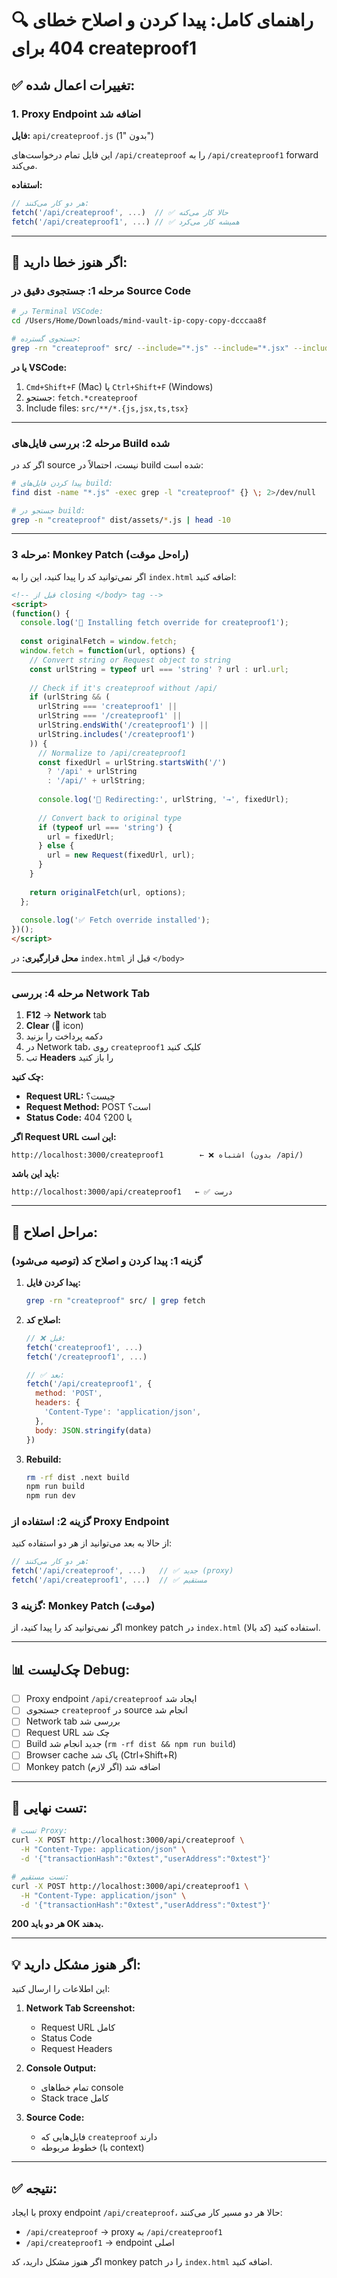 # 🔍 راهنمای کامل: پیدا کردن و اصلاح خطای 404 برای createproof1

## ✅ تغییرات اعمال شده:

### 1. Proxy Endpoint اضافه شد
**فایل:** `api/createproof.js` (بدون "1")

این فایل تمام درخواست‌های `/api/createproof` را به `/api/createproof1` forward می‌کند.

**استفاده:**
```javascript
// هر دو کار می‌کنند:
fetch('/api/createproof', ...)  // ✅ حالا کار می‌کنه
fetch('/api/createproof1', ...) // ✅ همیشه کار می‌کرد
```

---

## 🔎 اگر هنوز خطا دارید:

### مرحله 1: جستجوی دقیق در Source Code

```bash
# در Terminal VSCode:
cd /Users/Home/Downloads/mind-vault-ip-copy-copy-dcccaa8f

# جستجوی گسترده:
grep -rn "createproof" src/ --include="*.js" --include="*.jsx" --include="*.ts" --include="*.tsx" | grep -i fetch
```

**یا در VSCode:**
1. `Cmd+Shift+F` (Mac) یا `Ctrl+Shift+F` (Windows)
2. جستجو: `fetch.*createproof`
3. Include files: `src/**/*.{js,jsx,ts,tsx}`

---

### مرحله 2: بررسی فایل‌های Build شده

اگر کد در source نیست، احتمالاً در build شده است:

```bash
# پیدا کردن فایل‌های build:
find dist -name "*.js" -exec grep -l "createproof" {} \; 2>/dev/null

# جستجو در build:
grep -n "createproof" dist/assets/*.js | head -10
```

---

### مرحله 3: Monkey Patch (راه‌حل موقت)

اگر نمی‌توانید کد را پیدا کنید، این را به `index.html` اضافه کنید:

```html
<!-- قبل از closing </body> tag -->
<script>
(function() {
  console.log('🔧 Installing fetch override for createproof1');
  
  const originalFetch = window.fetch;
  window.fetch = function(url, options) {
    // Convert string or Request object to string
    const urlString = typeof url === 'string' ? url : url.url;
    
    // Check if it's createproof without /api/
    if (urlString && (
      urlString === 'createproof1' ||
      urlString === '/createproof1' ||
      urlString.endsWith('/createproof1') ||
      urlString.includes('/createproof1')
    )) {
      // Normalize to /api/createproof1
      const fixedUrl = urlString.startsWith('/') 
        ? '/api' + urlString 
        : '/api/' + urlString;
      
      console.log('🔄 Redirecting:', urlString, '→', fixedUrl);
      
      // Convert back to original type
      if (typeof url === 'string') {
        url = fixedUrl;
      } else {
        url = new Request(fixedUrl, url);
      }
    }
    
    return originalFetch(url, options);
  };
  
  console.log('✅ Fetch override installed');
})();
</script>
```

**محل قرارگیری:** در `index.html` قبل از `</body>`

---

### مرحله 4: بررسی Network Tab

1. **F12** → **Network** tab
2. **Clear** (🚫 icon)
3. دکمه پرداخت را بزنید
4. در Network tab، روی `createproof1` کلیک کنید
5. تب **Headers** را باز کنید

**چک کنید:**
- **Request URL:** چیست؟
- **Request Method:** POST است؟
- **Status Code:** 404 یا 200؟

**اگر Request URL این است:**
```
http://localhost:3000/createproof1        ← ❌ اشتباه (بدون /api/)
```

**باید این باشد:**
```
http://localhost:3000/api/createproof1   ← ✅ درست
```

---

## 🔧 مراحل اصلاح:

### گزینه 1: پیدا کردن و اصلاح کد (توصیه می‌شود)

1. **پیدا کردن فایل:**
   ```bash
   grep -rn "createproof" src/ | grep fetch
   ```

2. **اصلاح کد:**
   ```javascript
   // ❌ قبل:
   fetch('createproof1', ...)
   fetch('/createproof1', ...)
   
   // ✅ بعد:
   fetch('/api/createproof1', {
     method: 'POST',
     headers: {
       'Content-Type': 'application/json',
     },
     body: JSON.stringify(data)
   })
   ```

3. **Rebuild:**
   ```bash
   rm -rf dist .next build
   npm run build
   npm run dev
   ```

### گزینه 2: استفاده از Proxy Endpoint

از حالا به بعد می‌توانید از هر دو استفاده کنید:

```javascript
// هر دو کار می‌کنند:
fetch('/api/createproof', ...)   // ✅ جدید (proxy)
fetch('/api/createproof1', ...)  // ✅ مستقیم
```

### گزینه 3: Monkey Patch (موقت)

اگر نمی‌توانید کد را پیدا کنید، از monkey patch در `index.html` استفاده کنید (کد بالا).

---

## 📊 چک‌لیست Debug:

- [ ] Proxy endpoint `/api/createproof` ایجاد شد
- [ ] جستجوی `createproof` در source انجام شد
- [ ] Network tab بررسی شد
- [ ] Request URL چک شد
- [ ] Build جدید انجام شد (`rm -rf dist && npm run build`)
- [ ] Browser cache پاک شد (Ctrl+Shift+R)
- [ ] Monkey patch اضافه شد (اگر لازم)

---

## 🎯 تست نهایی:

```bash
# تست Proxy:
curl -X POST http://localhost:3000/api/createproof \
  -H "Content-Type: application/json" \
  -d '{"transactionHash":"0xtest","userAddress":"0xtest"}'

# تست مستقیم:
curl -X POST http://localhost:3000/api/createproof1 \
  -H "Content-Type: application/json" \
  -d '{"transactionHash":"0xtest","userAddress":"0xtest"}'
```

**هر دو باید 200 OK بدهند.**

---

## 💡 اگر هنوز مشکل دارید:

این اطلاعات را ارسال کنید:

1. **Network Tab Screenshot:**
   - Request URL کامل
   - Status Code
   - Request Headers

2. **Console Output:**
   - تمام خطاهای console
   - Stack trace کامل

3. **Source Code:**
   - فایل‌هایی که `createproof` دارند
   - خطوط مربوطه (با context)

---

## ✅ نتیجه:

با ایجاد proxy endpoint `/api/createproof`، حالا هر دو مسیر کار می‌کنند:
- `/api/createproof` → proxy به `/api/createproof1`
- `/api/createproof1` → endpoint اصلی

اگر هنوز مشکل دارید، کد monkey patch را در `index.html` اضافه کنید.

